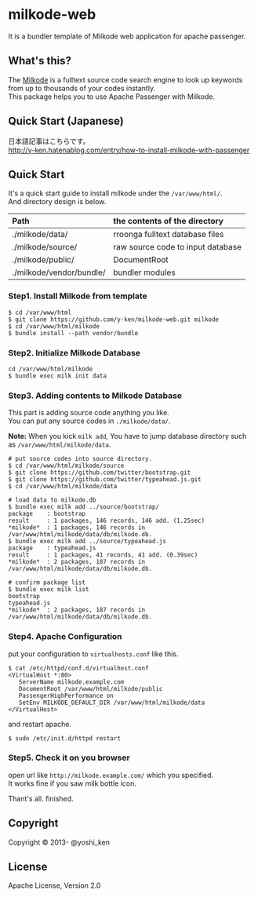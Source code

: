 # milkode-web

It is a bundler template of Milkode web application for apache passenger.

## What's this?

The [Milkode](http://milkode.ongaeshi.me/wiki/Main_Page) is a fulltext source code search engine to look up keywords from up to thousands of your codes instantly.  
This package helps you to use Apache Passenger with Milkode.

## Quick Start (Japanese)
日本語記事はこちらです。  
http://y-ken.hatenablog.com/entry/how-to-install-milkode-with-passenger

## Quick Start

It's a quick start guide to install milkode under the `/var/www/html/`.  
And directory design is below.  

|Path|the contents of the directory|
|:---|:---|
|./milkode/data/|rroonga fulltext database files|
|./milkode/source/|raw source code to input database|
|./milkode/public/|DocumentRoot|
|./milkode/vendor/bundle/|bundler modules|


### Step1. Install Milkode from template

```
$ cd /var/www/html
$ git clone https://github.com/y-ken/milkode-web.git milkode
$ cd /var/www/html/milkode
$ bundle install --path vendor/bundle
```

### Step2. Initialize Milkode Database

```
cd /var/www/html/milkode
$ bundle exec milk init data
```

### Step3. Adding contents to Milkode Database

This part is adding source code anything you like.  
You can put any source codes in `./milkode/data/`.

**Note:** When you kick `milk add`, You have to jump database directory such as `/var/www/html/milkode/data`.

```
# put source codes into source directory.
$ cd /var/www/html/milkode/source
$ git clone https://github.com/twitter/bootstrap.git
$ git clone https://github.com/twitter/typeahead.js.git
$ cd /var/www/html/milkode/data

# load data to milkode.db
$ bundle exec milk add ../source/bootstrap/
package    : bootstrap
result     : 1 packages, 146 records, 146 add. (1.25sec)
*milkode*  : 1 packages, 146 records in /var/www/html/milkode/data/db/milkode.db.
$ bundle exec milk add ../source/typeahead.js
package    : typeahead.js
result     : 1 packages, 41 records, 41 add. (0.39sec)
*milkode*  : 2 packages, 187 records in /var/www/html/milkode/data/db/milkode.db.

# confirm package list
$ bundle exec milk list
bootstrap
typeahead.js
*milkode*  : 2 packages, 187 records in /var/www/html/milkode/data/db/milkode.db.
```


### Step4. Apache Configuration

put your configuration to `virtualhosts.conf` like this.

```
$ cat /etc/httpd/conf.d/virtualhost.conf
<VirtualHost *:80>
   ServerName milkode.example.com
   DocumentRoot /var/www/html/milkode/public
   PassengerHighPerformance on
   SetEnv MILKODE_DEFAULT_DIR /var/www/html/milkode/data
</VirtualHost>
```

and restart apache.

```
$ sudo /etc/init.d/httpd restart
```

### Step5. Check it on you browser

open url like `http://milkode.example.com/` which you specified.  
It works fine if you saw milk bottle icon.

Thant's all. finished.

## Copyright
Copyright © 2013- @yoshi_ken

## License
Apache License, Version 2.0
